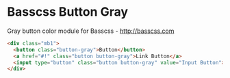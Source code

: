 # Basscss Button Gray

Gray button color module for Basscss - http://basscss.com

```html
<div class="mb1">
  <button class="button-gray">Button</button>
  <a href="#!" class="button button-gray">Link Button</a>
  <input type="button" class="button button-gray" value="Input Button">
</div>
```

